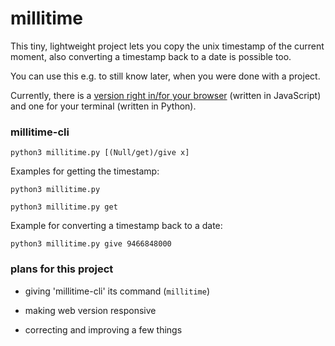 # millitime

This tiny, lightweight project lets you copy the unix timestamp of the current moment, also converting a timestamp back to a date is possible too.


You can use this e.g. to still know later, when you were done with a project.

Currently, there is a [version right in/for your browser](https://lymnyx.github.io/millitime/) (written in JavaScript) and one for your terminal (written in Python).


### millitime-cli
`python3 millitime.py [(Null/get)/give x]`


Examples for getting the timestamp:

`python3 millitime.py`

`python3 millitime.py get`

Example for converting a timestamp back to a date:

`python3 millitime.py give 9466848000`


### plans for this project

- giving 'millitime-cli' its command (`millitime`)

- making web version responsive

- correcting and improving a few things
